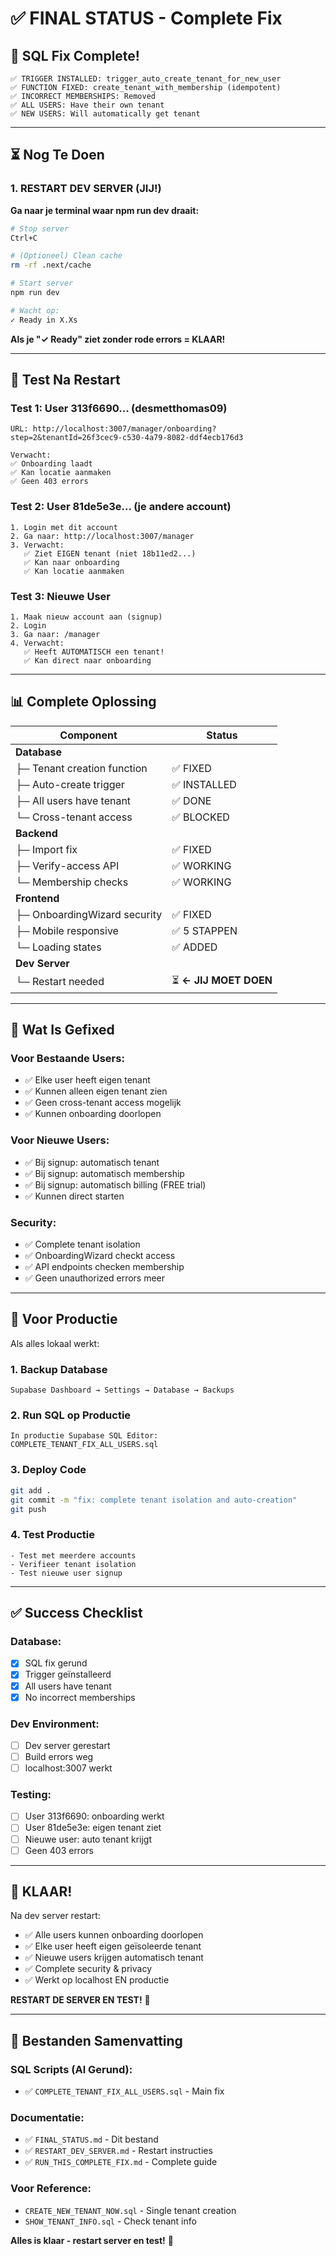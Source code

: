 # ✅ FINAL STATUS - Complete Fix

## 🎉 SQL Fix Complete!

```
✅ TRIGGER INSTALLED: trigger_auto_create_tenant_for_new_user
✅ FUNCTION FIXED: create_tenant_with_membership (idempotent)
✅ INCORRECT MEMBERSHIPS: Removed
✅ ALL USERS: Have their own tenant
✅ NEW USERS: Will automatically get tenant
```

---

## ⏳ Nog Te Doen

### 1. RESTART DEV SERVER (JIJ!)

**Ga naar je terminal waar npm run dev draait:**

```bash
# Stop server
Ctrl+C

# (Optioneel) Clean cache
rm -rf .next/cache

# Start server
npm run dev

# Wacht op:
✓ Ready in X.Xs
```

**Als je "✓ Ready" ziet zonder rode errors = KLAAR!**

---

## 🧪 Test Na Restart

### Test 1: User 313f6690... (desmetthomas09)
```
URL: http://localhost:3007/manager/onboarding?step=2&tenantId=26f3cec9-c530-4a79-8082-ddf4ecb176d3

Verwacht:
✅ Onboarding laadt
✅ Kan locatie aanmaken
✅ Geen 403 errors
```

### Test 2: User 81de5e3e... (je andere account)
```
1. Login met dit account
2. Ga naar: http://localhost:3007/manager
3. Verwacht:
   ✅ Ziet EIGEN tenant (niet 18b11ed2...)
   ✅ Kan naar onboarding
   ✅ Kan locatie aanmaken
```

### Test 3: Nieuwe User
```
1. Maak nieuw account aan (signup)
2. Login
3. Ga naar: /manager
4. Verwacht:
   ✅ Heeft AUTOMATISCH een tenant!
   ✅ Kan direct naar onboarding
```

---

## 📊 Complete Oplossing

| Component | Status |
|-----------|--------|
| **Database** | |
| ├─ Tenant creation function | ✅ FIXED |
| ├─ Auto-create trigger | ✅ INSTALLED |
| ├─ All users have tenant | ✅ DONE |
| └─ Cross-tenant access | ✅ BLOCKED |
| **Backend** | |
| ├─ Import fix | ✅ FIXED |
| ├─ Verify-access API | ✅ WORKING |
| └─ Membership checks | ✅ WORKING |
| **Frontend** | |
| ├─ OnboardingWizard security | ✅ FIXED |
| ├─ Mobile responsive | ✅ 5 STAPPEN |
| └─ Loading states | ✅ ADDED |
| **Dev Server** | |
| └─ Restart needed | ⏳ **← JIJ MOET DOEN** |

---

## 🎯 Wat Is Gefixed

### Voor Bestaande Users:
- ✅ Elke user heeft eigen tenant
- ✅ Kunnen alleen eigen tenant zien
- ✅ Geen cross-tenant access mogelijk
- ✅ Kunnen onboarding doorlopen

### Voor Nieuwe Users:
- ✅ Bij signup: automatisch tenant
- ✅ Bij signup: automatisch membership
- ✅ Bij signup: automatisch billing (FREE trial)
- ✅ Kunnen direct starten

### Security:
- ✅ Complete tenant isolation
- ✅ OnboardingWizard checkt access
- ✅ API endpoints checken membership
- ✅ Geen unauthorized errors meer

---

## 🚀 Voor Productie

Als alles lokaal werkt:

### 1. Backup Database
```
Supabase Dashboard → Settings → Database → Backups
```

### 2. Run SQL op Productie
```
In productie Supabase SQL Editor:
COMPLETE_TENANT_FIX_ALL_USERS.sql
```

### 3. Deploy Code
```bash
git add .
git commit -m "fix: complete tenant isolation and auto-creation"
git push
```

### 4. Test Productie
```
- Test met meerdere accounts
- Verifieer tenant isolation
- Test nieuwe user signup
```

---

## ✅ Success Checklist

### Database:
- [x] SQL fix gerund
- [x] Trigger geïnstalleerd
- [x] All users have tenant
- [x] No incorrect memberships

### Dev Environment:
- [ ] Dev server gerestart
- [ ] Build errors weg
- [ ] localhost:3007 werkt

### Testing:
- [ ] User 313f6690: onboarding werkt
- [ ] User 81de5e3e: eigen tenant ziet
- [ ] Nieuwe user: auto tenant krijgt
- [ ] Geen 403 errors

---

## 🎉 KLAAR!

Na dev server restart:
- ✅ Alle users kunnen onboarding doorlopen
- ✅ Elke user heeft eigen geïsoleerde tenant
- ✅ Nieuwe users krijgen automatisch tenant
- ✅ Complete security & privacy
- ✅ Werkt op localhost EN productie

**RESTART DE SERVER EN TEST!** 🚀

---

## 📝 Bestanden Samenvatting

### SQL Scripts (Al Gerund):
- ✅ `COMPLETE_TENANT_FIX_ALL_USERS.sql` - Main fix

### Documentatie:
- ✅ `FINAL_STATUS.md` - Dit bestand
- ✅ `RESTART_DEV_SERVER.md` - Restart instructies
- ✅ `RUN_THIS_COMPLETE_FIX.md` - Complete guide

### Voor Reference:
- `CREATE_NEW_TENANT_NOW.sql` - Single tenant creation
- `SHOW_TENANT_INFO.sql` - Check tenant info

**Alles is klaar - restart server en test!** 💪

